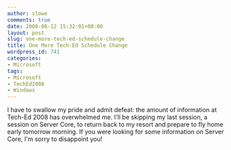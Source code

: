 ```yaml
---
author: slowe
comments: true
date: 2008-06-12 15:32:01+00:00
layout: post
slug: one-more-tech-ed-schedule-change
title: One More Tech-Ed Schedule Change
wordpress_id: 741
categories:
- Microsoft
tags:
- Microsoft
- TechEd2008
- Windows
---
```


I have to swallow my pride and admit defeat: the amount of information at Tech-Ed 2008 has overwhelmed me. I'll be skipping my last session, a session on Server Core, to return back to my resort and prepare to fly home early tomorrow morning. If you were looking for some information on Server Core, I'm sorry to disappoint you!
